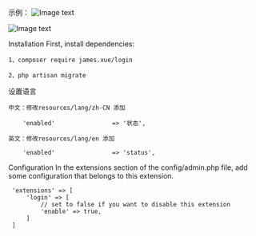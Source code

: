 示例：
![Image text](https://github.com/xiaoxuan6/login/blob/master/login.png)

![Image text](https://github.com/xiaoxuan6/login/blob/master/user.png)

Installation
First, install dependencies:

    1、composer require james.xue/login
    
    2、php artisan migrate
 
    
设置语言
    
    中文：修改resources/lang/zh-CN 添加
    
        'enabled'                => '状态',
        
    英文：修改resources/lang/en 添加
        
        'enabled'                => 'status',
        
Configuration
 In the extensions section of the config/admin.php file, add some configuration that belongs to this extension.
 
     'extensions' => [
         'login' => [
             // set to false if you want to disable this extension
             'enable' => true,
         ]
     ]
     


